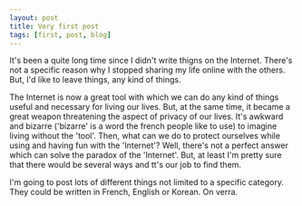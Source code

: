 ```yaml
---
layout: post
title: Very first post
tags: [first, post, blog]
---
```


It's been a quite long time since I didn't write thigns on the Internet.
There's not a specific reason why I stopped sharing my life online with the
others. But, I'd like to leave things, any kind of things.

The Internet is now a great tool with which we can do any kind of things
useful and necessary for living our lives. But, at the same time, it became a
great weapon threatening the aspect of privacy of our lives. It's awkward and
bizarre ('bizarre' is a word the french people like to use) to imagine living
without the 'tool'. Then, what can we do to protect ourselves while using and
having fun with the 'Internet'? Well, there's not a perfect answer which can
solve the paradox of the 'Internet'. But, at least I'm pretty sure that there
would be several ways and tt's our job to find them.

I'm going to post lots of different things not limited to a specific category.
They could be written in French, English or Korean. On verra.
